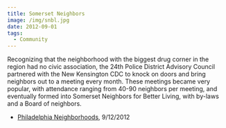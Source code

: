 ```yaml
---
title: Somerset Neighbors
image: /img/snbl.jpg
date: 2012-09-01
tags:
  - Community
---
```

Recognizing that the neighborhood with the biggest drug corner in the region had no civic association, the 24th Police District Advisory Council partnered with the New Kensington CDC to knock on doors and bring neighbors out to a meeting every month. These meetings became very popular, with attendance ranging from 40-90 neighbors per meeting, and eventually formed into Somerset Neighbors for Better Living, with by-laws and a Board of neighbors.

* [Philadelphia Neighborhoods](http://philadelphianeighborhoods.com/behind-the-news/kensington-somerset-neighbors-plan-clean-green-for-vacant-lots/), 9/12/2012